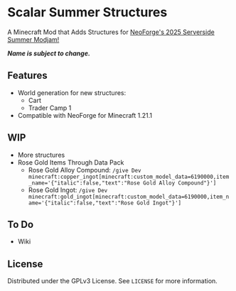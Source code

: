 # Scalar Summer Structures

A Minecraft Mod that Adds Structures for [NeoForge's 2025 Serverside Summer Modjam!](https://neoforged.net/news/2025serversidesummer/)

***Name is subject to change.***

## Features
- World generation for new structures:
  - Cart
  - Trader Camp 1
- Compatible with NeoForge for Minecraft 1.21.1

## WIP
- More structures
- Rose Gold Items Through Data Pack
  - Rose Gold Alloy Compound: `/give Dev minecraft:copper_ingot[minecraft:custom_model_data=6190000,item_name='{"italic":false,"text":"Rose Gold Alloy Compound"}']`
  - Rose Gold Ingot: `/give Dev minecraft:gold_ingot[minecraft:custom_model_data=6190000,item_name='{"italic":false,"text":"Rose Gold Ingot"}']`

## To Do
- Wiki

## License
Distributed under the GPLv3 License. See `LICENSE` for more information.